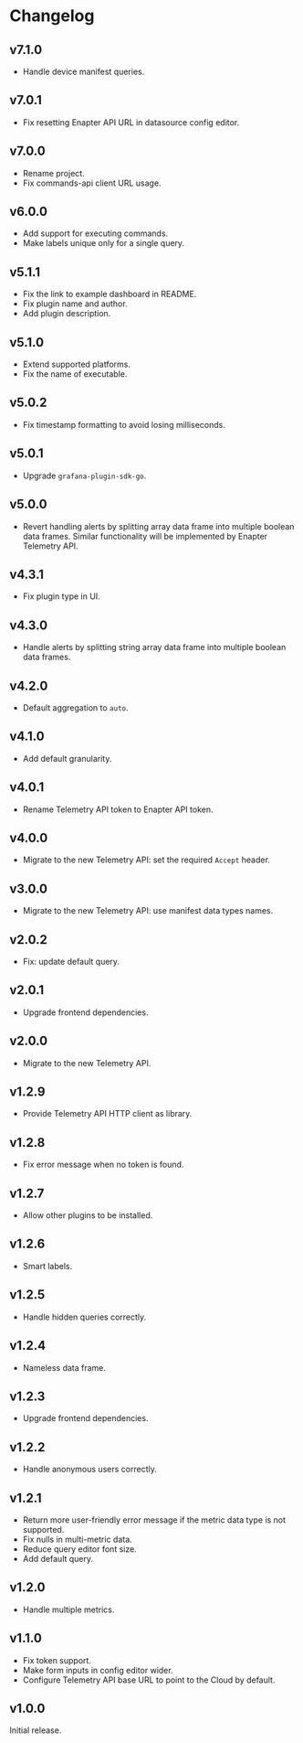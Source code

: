 # Changelog

## v7.1.0

- Handle device manifest queries.

## v7.0.1

- Fix resetting Enapter API URL in datasource config editor.

## v7.0.0

- Rename project.
- Fix commands-api client URL usage.

## v6.0.0

- Add support for executing commands.
- Make labels unique only for a single query.

## v5.1.1

- Fix the link to example dashboard in README.
- Fix plugin name and author.
- Add plugin description.

## v5.1.0

- Extend supported platforms.
- Fix the name of executable.

## v5.0.2

- Fix timestamp formatting to avoid losing milliseconds.

## v5.0.1

- Upgrade `grafana-plugin-sdk-go`.

## v5.0.0

- Revert handling alerts by splitting array data frame into multiple boolean
  data frames. Similar functionality will be implemented by Enapter Telemetry
  API.

## v4.3.1

- Fix plugin type in UI.

## v4.3.0

- Handle alerts by splitting string array data frame into multiple boolean data
  frames.

## v4.2.0

- Default aggregation to `auto`.

## v4.1.0

- Add default granularity.

## v4.0.1

- Rename Telemetry API token to Enapter API token.

## v4.0.0

- Migrate to the new Telemetry API: set the required `Accept` header.

## v3.0.0

- Migrate to the new Telemetry API: use manifest data types names.

## v2.0.2

- Fix: update default query.

## v2.0.1

- Upgrade frontend dependencies.

## v2.0.0

- Migrate to the new Telemetry API.

## v1.2.9

- Provide Telemetry API HTTP client as library.

## v1.2.8

- Fix error message when no token is found.

## v1.2.7

- Allow other plugins to be installed.

## v1.2.6

- Smart labels.

## v1.2.5

- Handle hidden queries correctly.

## v1.2.4

- Nameless data frame.

## v1.2.3

- Upgrade frontend dependencies.

## v1.2.2

- Handle anonymous users correctly.

## v1.2.1

- Return more user-friendly error message if the metric data type is not
  supported.
- Fix nulls in multi-metric data.
- Reduce query editor font size.
- Add default query.

## v1.2.0

- Handle multiple metrics.

## v1.1.0

- Fix token support.
- Make form inputs in config editor wider.
- Configure Telemetry API base URL to point to the Cloud by default.

## v1.0.0

Initial release.
